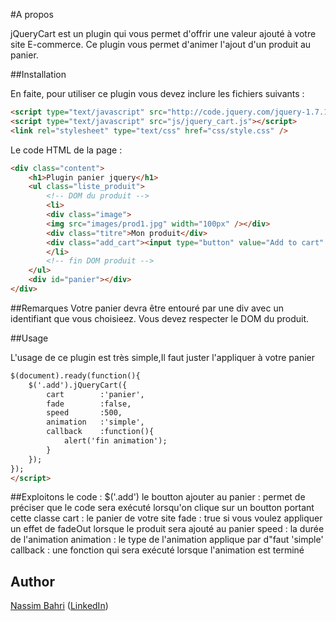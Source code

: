 #A propos

jQueryCart est un plugin qui vous permet d'offrir une valeur ajouté à votre site E-commerce. Ce plugin vous permet d'animer l'ajout d'un produit au panier.

##Installation

En faite, pour utiliser ce plugin vous devez inclure les fichiers suivants :

```html
<script type="text/javascript" src="http://code.jquery.com/jquery-1.7.1.js"></script>
<script type="text/javascript" src="js/jquery_cart.js"></script>
<link rel="stylesheet" type="text/css" href="css/style.css" />
```

Le code HTML de la page : 
```html
<div class="content">
	<h1>Plugin panier jquery</h1>
	<ul class="liste_produit">
		<!-- DOM du produit -->
		<li>
		<div class="image">
		<img src="images/prod1.jpg" width="100px" /></div>
		<div class="titre">Mon produit</div>
		<div class="add_cart"><input type="button" value="Add to cart" class="add" /></div>
		</li>
		<!-- fin DOM produit -->
	</ul>
	<div id="panier"></div>
</div>
```

##Remarques 
Votre panier devra être entouré par une div avec un identifiant que vous choisieez.
Vous devez respecter le DOM du produit.


##Usage

L'usage de ce plugin est très simple,Il faut juster l'appliquer à votre panier

```html
$(document).ready(function(){
	$('.add').jQueryCart({
		cart		:'panier',
		fade		:false,
		speed		:500,
		animation	:'simple',
		callback	:function(){
			alert('fin animation');
		}
	});
});
</script>
```

##Exploitons le code :
$('.add') le boutton ajouter au panier : permet de préciser que le code sera exécuté lorsqu'on clique sur un boutton portant cette classe
		cart : le panier de votre site
		fade : true si vous voulez appliquer un effet de fadeOut lorsque le produit sera ajouté au panier
		speed : la durée de l'animation
		animation : le type de l'animation applique par d"faut 'simple'
		callback : une fonction qui sera exécuté lorsque l'animation est terminé

## Author

[Nassim Bahri](https://www.facebook.com/Bahri.Nassim) ([LinkedIn](http://www.linkedin.com/pub/nassim-bahri/32/b38/a11))